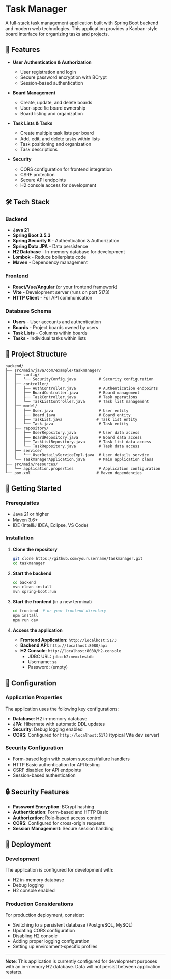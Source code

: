 # Task Manager

A full-stack task management application built with Spring Boot backend and modern web technologies. This application provides a Kanban-style board interface for organizing tasks and projects.

## 🚀 Features

- **User Authentication & Authorization**
  - User registration and login
  - Secure password encryption with BCrypt
  - Session-based authentication

- **Board Management**
  - Create, update, and delete boards
  - User-specific board ownership
  - Board listing and organization

- **Task Lists & Tasks**
  - Create multiple task lists per board
  - Add, edit, and delete tasks within lists
  - Task positioning and organization
  - Task descriptions

- **Security**
  - CORS configuration for frontend integration
  - CSRF protection
  - Secure API endpoints
  - H2 console access for development

## 🛠️ Tech Stack

### Backend
- **Java 21**
- **Spring Boot 3.5.3**
- **Spring Security 6** - Authentication & Authorization
- **Spring Data JPA** - Data persistence
- **H2 Database** - In-memory database for development
- **Lombok** - Reduce boilerplate code
- **Maven** - Dependency management

### Frontend
- **React/Vue/Angular** (or your frontend framework)
- **Vite** - Development server (runs on port 5173)
- **HTTP Client** - For API communication

### Database Schema
- **Users** - User accounts and authentication
- **Boards** - Project boards owned by users
- **Task Lists** - Columns within boards
- **Tasks** - Individual tasks within lists

## 📁 Project Structure

```
backend/
├── src/main/java/com/example/taskmanager/
│   ├── config/
│   │   └── SecurityConfig.java          # Security configuration
│   ├── controller/
│   │   ├── AuthController.java          # Authentication endpoints
│   │   ├── BoardController.java         # Board management
│   │   ├── TaskController.java          # Task operations
│   │   └── TaskListController.java      # Task list management
│   ├── model/
│   │   ├── User.java                    # User entity
│   │   ├── Board.java                   # Board entity
│   │   ├── TaskList.java               # Task list entity
│   │   └── Task.java                    # Task entity
│   ├── repository/
│   │   ├── UserRepository.java          # User data access
│   │   ├── BoardRepository.java         # Board data access
│   │   ├── TaskListRepository.java      # Task list data access
│   │   └── TaskRepository.java          # Task data access
│   ├── service/
│   │   └── UserDetailsServiceImpl.java  # User details service
│   └── TaskmanagerApplication.java      # Main application class
├── src/main/resources/
│   └── application.properties           # Application configuration
└── pom.xml                             # Maven dependencies
```

## 🚦 Getting Started

### Prerequisites
- Java 21 or higher
- Maven 3.6+
- IDE (IntelliJ IDEA, Eclipse, VS Code)

### Installation

1. **Clone the repository**
   ```bash
   git clone https://github.com/yourusername/taskmanager.git
   cd taskmanager
   ```

2. **Start the backend**
   ```bash
   cd backend
   mvn clean install
   mvn spring-boot:run
   ```

3. **Start the frontend** (in a new terminal)
   ```bash
   cd frontend  # or your frontend directory
   npm install
   npm run dev
   ```

4. **Access the application**
   - **Frontend Application**: `http://localhost:5173`
   - **Backend API**: `http://localhost:8080/api`
   - **H2 Console**: `http://localhost:8080/h2-console`
     - JDBC URL: `jdbc:h2:mem:testdb`
     - Username: `sa`
     - Password: (empty)

## 🔧 Configuration

### Application Properties
The application uses the following key configurations:

- **Database**: H2 in-memory database
- **JPA**: Hibernate with automatic DDL updates
- **Security**: Debug logging enabled
- **CORS**: Configured for `http://localhost:5173` (typical Vite dev server)

### Security Configuration
- Form-based login with custom success/failure handlers
- HTTP Basic authentication for API testing
- CSRF disabled for API endpoints
- Session-based authentication

## 🔒 Security Features

- **Password Encryption**: BCrypt hashing
- **Authentication**: Form-based and HTTP Basic
- **Authorization**: Role-based access control
- **CORS**: Configured for cross-origin requests
- **Session Management**: Secure session handling

## 🚀 Deployment

### Development
The application is configured for development with:
- H2 in-memory database
- Debug logging
- H2 console enabled

### Production Considerations
For production deployment, consider:
- Switching to a persistent database (PostgreSQL, MySQL)
- Updating CORS configuration
- Disabling H2 console
- Adding proper logging configuration
- Setting up environment-specific profiles

---

**Note**: This application is currently configured for development purposes with an in-memory H2 database. Data will not persist between application restarts.
